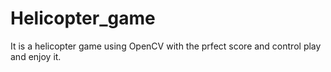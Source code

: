 # Helicopter_game
It is a helicopter game using OpenCV with the prfect score and control play and enjoy it.
